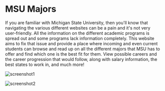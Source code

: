 # MSU Majors
 
If you are familiar with Michigan State University, then you'll know that navigating the various different websites can be a pain and it's not very user-friendly. All the information on the different academic programs is spread out and some programs lack information completely. This website aims to fix that issue and provide a place where incoming and even current students can browse and read up on all the different majors that MSU has to offer and find which one is the best fit for them. View possible careers and the career progression that would follow, along with salary information, the best states to work in, and much more!

![screenshot1](https://user-images.githubusercontent.com/40510223/125572740-c6a3826e-bdd0-4c76-8ace-58ac77c04ccb.png)

![screenshot2](https://user-images.githubusercontent.com/40510223/125572821-a8397c32-a0a9-4dec-ba4a-e07b3b67b61d.png)
